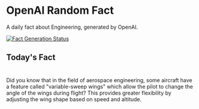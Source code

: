 
# OpenAI Random Fact
A daily fact about Engineering, generated by OpenAI.

[![Fact Generation Status](https://github.com/MarioVidoni/openai-daily-fact/actions/workflows/main.yml/badge.svg)](https://github.com/MarioVidoni/openai-daily-fact/actions/workflows/main.yml)

## Today's Fact
# 
Did you know that in the field of aerospace engineering, some aircraft have a feature called "variable-sweep wings" which allow the pilot to change the angle of the wings during flight? This provides greater flexibility by adjusting the wing shape based on speed and altitude.